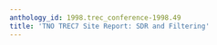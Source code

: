 ```yaml
---
anthology_id: 1998.trec_conference-1998.49
title: 'TNO TREC7 Site Report: SDR and Filtering'
---
```

